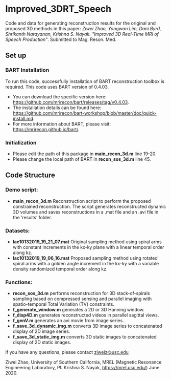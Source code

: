 # Improved_3DRT_Speech
 
 Code and data for generating reconstruction results for the original and proposed 3D methods in this paper: *Ziwei Zhao, Yongwan Lim, Dani Byrd, Shrikanth Narayanan, Krishna S. Nayak. "Improved 3D Real-Time MRI of Speech Production"*. Submitted to Mag. Reson. Med.
 
 ## Set up
 
 ### BART Installation
 
 To run this code, successfully installation of BART reconstruction toolbox is required. This code uses BART version of 0.4.03. 
 - You can download the specific version here:  https://github.com/mrirecon/bart/releases/tag/v0.4.03.
 - The installation details can be found here:  https://github.com/mrirecon/bart-workshop/blob/master/doc/quick-install.md.
 - For more information about BART, please visit: https://mrirecon.github.io/bart/.
 
 ### Initialization
 
 - Please edit the path of this package in **main_recon_3d.m** line 19-20.
 - Please change the local path of BART in **recon_sos_3d.m** line 45.
 
 
 ## Code Structure
 
 ### Demo script: 
- **main_recon_3d.m** Reconstruction script to perform the proposed constrained reconstruction. The script generates reconstructed dynamic 3D volumes and saves reconstructions in a .mat file and an .avi file in the ‘results’ folder. 
 
 ### Datasets: 
- **lac10132019_19_21_07.mat** Original sampling method using spiral arms with constant increments in the kx-ky plane with a linear temporal order along kz.
- **lac10132019_19_06_16.mat** Proposed sampling method using rotated spiral arms with a golden angle increment in the kx-ky with a variable density randomized temporal order along kz.

### Functions: 
- **recon_sos_3d.m** performs reconstruction for 3D stack-of-spirals sampling based on compressed sensing and parallel imaging with spatio-temporal Total Variation (TV) constraints.
- **f_generate_window.m** generates a 2D or 3D Hanning window.
- **f_disp4D.m** generates reconstructed videos in parallel sagittal views. 
- **f_genV.m** generates an avi movie from image series. 
- **f_save_3d_dynamic_img.m** converts 3D image series to concatenated display of 2D image series. 
- **f_save_3d_static_img.m** converts 3D static images to concatenated display of 2D static images. 


If you have any questions, please contact ziweiz@usc.edu

 Ziwei Zhao, University of Southern California, MREL (Magnetic Resonance Engineering Laboratory, PI: Krishna S. Nayak, https://mrel.usc.edu/) June 2020.
